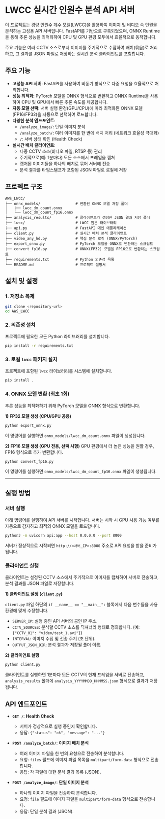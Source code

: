 # LWCC 실시간 인원수 분석 API 서버

이 프로젝트는 경량 인원수 계수 모델(LWCC)을 활용하여 이미지 및 비디오 속 인원을 분석하는 고성용 API 서버입니다. FastAPI를 기반으로 구축되었으며, ONNX Runtime을 통해 추론 성능을 최적화하여 CPU 및 GPU 환경 모두에서 효율적으로 동작합니다.

주요 기능은 여러 CCTV 소스로부터 이미지를 주기적으로 수집하여 배치(묶음)로 처리하고, 그 결과를 JSON 파일로 저장하는 실시간 분석 클라이언트를 포함합니다.

## 주요 기능

- **고성능 API 서버**: FastAPI를 사용하여 비동기 방식으로 다중 요청을 효율적으로 처리합니다.
- **성능 최적화**: PyTorch 모델을 ONNX 형식으로 변환하고 ONNX Runtime을 사용하여 CPU 및 GPU에서 빠른 추론 속도를 제공합니다.
- **자동 모델 선택**: 서버 실행 환경(GPU/CPU)에 따라 최적화된 ONNX 모델(FP16/FP32)을 자동으로 선택하여 로드합니다.
- **다양한 분석 엔드포인트**:
  - `/analyze_image/`: 단일 이미지 분석
  - `/analyze_batch/`: 여러 이미지를 한 번에 배치 처리 (네트워크 효율성 극대화)
  - `/`: 서버 상태 확인 (Health Check)
- **실시간 배치 클라이언트**:
  - 다중 CCTV 소스(비디오 파일, RTSP 등) 관리
  - 주기적으로(예: 1분마다) 모든 소스에서 프레임을 캡처
  - 캡처된 이미지들을 하나의 배치로 묶어 서버에 전송
  - 분석 결과를 타임스탬프가 포함된 JSON 파일로 로컬에 저장

## 프로젝트 구조

```
AWS_LWCC/
├── onnx_models/                # 변환된 ONNX 모델 저장 폴더
│   ├── lwcc_dm_count.onnx
│   └── lwcc_dm_count_fp16.onnx
├── analysis_results/           # 클라이언트가 생성한 JSON 결과 저장 폴더
├── lwcc/                       # LWCC 원본 라이브러리
├── api.py                      # FastAPI 메인 애플리케이션
├── client.py                   # 실시간 배치 분석 클라이언트
├── video_any_hd.py             # 핵심 분석 로직 (ONNX/PyTorch)
├── export_onnx.py              # PyTorch 모델을 ONNX로 변환하는 스크립트
├── convert_fp16.py             # ONNX(FP32) 모델을 FP16으로 변환하는 스크립트
├── requirements.txt            # Python 의존성 목록
└── README.md                   # 프로젝트 설명서
```

## 설치 및 설정

### 1. 저장소 복제

```bash
git clone <repository-url>
cd AWS_LWCC
```

### 2. 의존성 설치

프로젝트에 필요한 모든 Python 라이브러리를 설치합니다.

```bash
pip install -r requirements.txt
```

### 3. 로컬 `lwcc` 패키지 설치

프로젝트에 포함된 `lwcc` 라이브러리를 시스템에 설치합니다.

```bash
pip install .
```

### 4. ONNX 모델 변환 (최초 1회)

추론 성능을 최적화하기 위해 PyTorch 모델을 ONNX 형식으로 변환합니다.

**1) FP32 모델 생성 (CPU/GPU 공용)**
```bash
python export_onnx.py
```
이 명령어를 실행하면 `onnx_models/lwcc_dm_count.onnx` 파일이 생성됩니다.

**2) FP16 모델 생성 (GPU 전용, 선택 사항)**
GPU 환경에서 더 높은 성능을 원할 경우, FP16 형식으로 추가 변환합니다.
```bash
python convert_fp16.py
```
이 명령어를 실행하면 `onnx_models/lwcc_dm_count_fp16.onnx` 파일이 생성됩니다.

---

## 실행 방법

### 서버 실행

아래 명령어를 실행하여 API 서버를 시작합니다. 서버는 시작 시 GPU 사용 가능 여부를 자동으로 감지하고 최적의 ONNX 모델을 로드합니다.

```bash
python3 -m uvicorn api:app --host 0.0.0.0 --port 8000
```

서버가 정상적으로 시작되면 `http://<서버_IP>:8000` 주소로 API 요청을 받을 준비가 됩니다.

### 클라이언트 실행

클라이언트는 설정된 CCTV 소스에서 주기적으로 이미지를 캡처하여 서버로 전송하고, 분석 결과를 JSON 파일로 저장합니다.

**1) 클라이언트 설정 (`client.py`)**

`client.py` 파일 하단의 `if __name__ == "__main__":` 블록에서 다음 변수들을 사용 환경에 맞게 수정합니다.

- `SERVER_IP`: 실행 중인 API 서버의 공인 IP 주소.
- `CCTV_SOURCES`: 분석할 CCTV 소스를 딕셔너리 형태로 정의합니다. (예: `{"CCTV_01": "video/test_1.avi"}`)
- `INTERVAL`: 이미지 수집 및 전송 주기 (초 단위).
- `OUTPUT_JSON_DIR`: 분석 결과가 저장될 폴더 이름.

**2) 클라이언트 실행**

```bash
python client.py
```

클라이언트를 실행하면 1분마다 모든 CCTV의 현재 프레임을 서버로 전송하고, `analysis_results` 폴더에 `analysis_YYYYMMDD_HHMMSS.json` 형식으로 결과가 저장됩니다.

## API 엔드포인트

- **`GET /`**: **Health Check**
  - 서버가 정상적으로 실행 중인지 확인합니다.
  - 응답: `{"status": "ok", "message": "..."}`

- **`POST /analyze_batch/`**: **이미지 배치 분석**
  - 여러 이미지 파일을 한 번의 요청으로 전송하여 분석합니다.
  - 요청: `files` 필드에 이미지 파일 목록을 `multipart/form-data` 형식으로 전송합니다.
  - 응답: 각 파일에 대한 분석 결과 목록 (JSON).

- **`POST /analyze_image/`**: **단일 이미지 분석**
  - 하나의 이미지 파일을 전송하여 분석합니다.
  - 요청: `file` 필드에 이미지 파일을 `multipart/form-data` 형식으로 전송합니다.
  - 응답: 단일 분석 결과 (JSON).